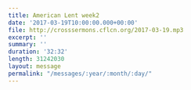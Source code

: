 ```yaml
---
title: American Lent week2
date: '2017-03-19T10:00:00.000+00:00'
file: http://crosssermons.cflcn.org/2017-03-19.mp3
excerpt: ''
summary: ''
duration: '32:32'
length: 31242030
layout: message
permalink: "/messages/:year/:month/:day/"
---
```


